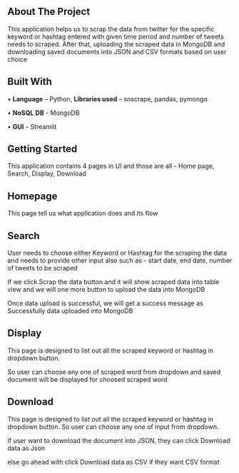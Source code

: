 **About The Project**
---------------------
      
This application helps us to scrap the data from twitter for the specific keyword or hashtag entered with given time period and number of tweets needs to scraped. After that, uploading the scraped data in MongoDB and downloading saved documents into JSON and CSV formats based on user choice

**Built With**
--------------

•	**Language** – Python, **Libraries used** – snscrape, pandas, pymongo

•	**NoSQL DB** - MongoDB

•	**GUI** – Streamlit

**Getting Started**
-------------------

This application contains 4 pages in UI and those are all - Home page, Search, Display, Download

**Homepage**
----------
This page tell us what application does and its flow

**Search**
----------
User needs to choose either Keyword or Hashtag for the scraping the data and needs to provide other input also such as - start date, end date, number of tweets to be scraped

If we click Scrap the data button and it will show scraped data into table view and we will one more button to upload the data into MongoDB

Once data upload is successful, we will get a success message as Successfully data uploaded into MongoDB
   
**Display**
-----------

This page is designed to list out all the scraped keyword or hashtag in dropdown button. 

So user can choose any one of scraped word from dropdown and saved document will be displayed for choosed scraped word

**Download**
------------

This page is designed to list out all the scraped keyword or hashtag in dropdown button. So user can choose any one of input from dropdown.

If user want to download the document into JSON, they can click Download data as Json 

else go ahead with click Download data as CSV if they want CSV format




